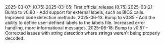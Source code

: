 2025-03-07:  (0.75)
2025-03-05: First official release (0.75)
2025-03-21: Bump to v0.80 - Add support for external labels, such as BIOS calls. Improved code detection methods.
2025-06-13: Bump to v0.85 - Add the ability to define user-defined labels to the labels file. Increased error handling, more informational messages.
2025-06-18: Bump to v0.87 - Corrected issues with string detection where strings weren't being properly decoded.
